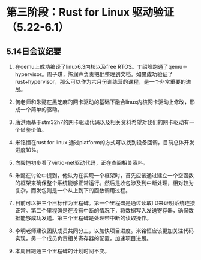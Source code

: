 # 第三阶段：Rust for Linux 驱动验证（5.22-6.1）
 ## 5.14日会议纪要

1. 在qemu上成功编译了linux6.3内核以及free RTOS。丁绍峰跑通了qemu＋hypervisor。周子琪，陈润声负责把他整理到文档。如果成功验证了rust+hypervisor，那么可以作为六月份训练营的课程，是一个非常重要的进展。

2. 何老师和朱懿在黑芝麻的网卡驱动的基础下融合linux内核网卡驱动上修改，形成一个简单的驱动。

3. 唐洪雨基于stm32h7的网卡驱动代码以及相关资料希望对我们的网卡驱动有一个借鉴价值。

4. 米铭恒在rust for linux 通过platform的方式可以找到设备回调，目前总体开发进度10%。

5. 向毅恺初步看了virtio-net驱动代码，正在查阅相关资料。

6. 朱懿在讨论中提到，他认为在实现一个框架时，首先应该通过建立一个空函数的框架来确保整个系统能够正常运行。然后是收包涉及到中断处理，相对较为复杂，而发包则是一个从上到下的函数调用过程。

7. 目前可以把三个目标作为里程碑。第一个里程碑是通过读取I D来证明系统连接正常。第二个里程碑是在没有中断的情况下，将数据写入发送寄存器，确保数据能够成功发送。第三个里程碑是处理带中断的读取操作。

8. 李明老师建议团队成员共同分工，以加快项目进度。米铭恒应该更加关注代码实现，另一个成员负责相关寄存器的配置，加速项目进展。

9. 本周日跑通三个里程碑的计划时间不变。
